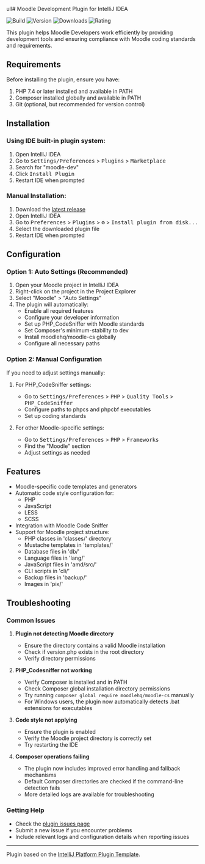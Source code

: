 ull# Moodle Development Plugin for IntelliJ IDEA

![Build](https://github.com/SysBind/moodle-dev/workflows/Build/badge.svg)
![Version](https://img.shields.io/jetbrains/plugin/v/16702)
![Downloads](https://img.shields.io/jetbrains/plugin/d/16702)
![Rating](https://img.shields.io/jetbrains/plugin/r/rating/16702)

<!-- Plugin description -->
This plugin helps Moodle Developers work efficiently by providing development tools and ensuring compliance with Moodle coding standards and requirements.
<!-- Plugin description end -->

## Requirements

Before installing the plugin, ensure you have:

1. PHP 7.4 or later installed and available in PATH
2. Composer installed globally and available in PATH
3. Git (optional, but recommended for version control)

## Installation

### Using IDE built-in plugin system:

1. Open IntelliJ IDEA
2. Go to <kbd>Settings/Preferences</kbd> > <kbd>Plugins</kbd> > <kbd>Marketplace</kbd>
3. Search for "moodle-dev"
4. Click <kbd>Install Plugin</kbd>
5. Restart IDE when prompted

### Manual Installation:

1. Download the [latest release](https://github.com/SysBind/moodle-dev/releases/latest)
2. Open IntelliJ IDEA
3. Go to <kbd>Preferences</kbd> > <kbd>Plugins</kbd> > <kbd>⚙️</kbd> > <kbd>Install plugin from disk...</kbd>
4. Select the downloaded plugin file
5. Restart IDE when prompted

## Configuration

### Option 1: Auto Settings (Recommended)

1. Open your Moodle project in IntelliJ IDEA
2. Right-click on the project in the Project Explorer
3. Select "Moodle" > "Auto Settings"
4. The plugin will automatically:
   - Enable all required features
   - Configure your developer information
   - Set up PHP_CodeSniffer with Moodle standards
   - Set Composer's minimum-stability to dev
   - Install moodlehq/moodle-cs globally
   - Configure all necessary paths

### Option 2: Manual Configuration

If you need to adjust settings manually:

1. For PHP_CodeSniffer settings:
   - Go to <kbd>Settings/Preferences</kbd> > <kbd>PHP</kbd> > <kbd>Quality Tools</kbd> > <kbd>PHP_CodeSniffer</kbd>
   - Configure paths to phpcs and phpcbf executables
   - Set up coding standards

2. For other Moodle-specific settings:
   - Go to <kbd>Settings/Preferences</kbd> > <kbd>PHP</kbd> > <kbd>Frameworks</kbd>
   - Find the "Moodle" section
   - Adjust settings as needed

## Features

- Moodle-specific code templates and generators
- Automatic code style configuration for:
  - PHP
  - JavaScript
  - LESS
  - SCSS
- Integration with Moodle Code Sniffer
- Support for Moodle project structure:
  - PHP classes in 'classes/' directory
  - Mustache templates in 'templates/'
  - Database files in 'db/'
  - Language files in 'lang/'
  - JavaScript files in 'amd/src/'
  - CLI scripts in 'cli/'
  - Backup files in 'backup/'
  - Images in 'pix/'

## Troubleshooting

### Common Issues

1. **Plugin not detecting Moodle directory**
   - Ensure the directory contains a valid Moodle installation
   - Check if version.php exists in the root directory
   - Verify directory permissions

2. **PHP_Codesniffer not working**
   - Verify Composer is installed and in PATH
   - Check Composer global installation directory permissions
   - Try running `composer global require moodlehq/moodle-cs` manually
   - For Windows users, the plugin now automatically detects .bat extensions for executables

3. **Code style not applying**
   - Ensure the plugin is enabled
   - Verify the Moodle project directory is correctly set
   - Try restarting the IDE

4. **Composer operations failing**
   - The plugin now includes improved error handling and fallback mechanisms
   - Default Composer directories are checked if the command-line detection fails
   - More detailed logs are available for troubleshooting

### Getting Help

- Check the [plugin issues page](https://github.com/SysBind/moodle-dev/issues)
- Submit a new issue if you encounter problems
- Include relevant logs and configuration details when reporting issues

---
Plugin based on the [IntelliJ Platform Plugin Template][template].

[template]: https://github.com/JetBrains/intellij-platform-plugin-template
